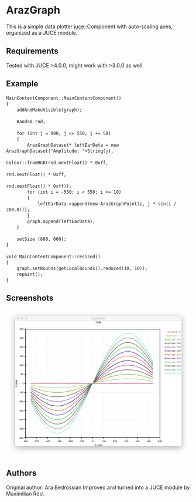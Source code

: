 # ArazGraph

This is a simple data plotter [juce](https://github.com/julianstorer/JUCE)::Component with auto-scaling axes, organized as a JUCE module.

## Requirements

Tested with JUCE >4.0.0, might work with >3.0.0 as well.

## Example

```
MainContentComponent::MainContentComponent()
{
    addAndMakeVisible(graph);
    
    Random rnd;
    
    for (int j = 000; j <= 550; j += 50)
    {
        ArazGraphDataset* leftEarData = new ArazGraphDataset("Amplitude: "+String(j),
                                                             Colour::fromRGB(rnd.nextFloat() * 0xff,
                                                                             rnd.nextFloat() * 0xff,
                                                                             rnd.nextFloat() * 0xff));
        for (int i = -550; i < 550; i += 10)
        {
            leftEarData->append(new ArazGraphPoint(i, j * sin(i / 200.0)));
        }
        graph.append(leftEarData);
    }
    
    setSize (800, 600);
}

void MainContentComponent::resized()
{
    graph.setBounds(getLocalBounds().reduced(10, 10));
    repaint();
}
```

## Screenshots

![Screenshot](doc/Screenshot.png)

## Authors

Original author: Ara Bedrossian
Improved and turned into a JUCE module by Maximilian Rest

